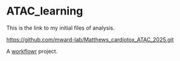 # ATAC_learning

This is the link to my initial files of analysis.

https://github.com/mward-lab/Matthews_cardiotox_ATAC_2025.git        


A [workflowr][] project.

[workflowr]: https://github.com/workflowr/workflowr
